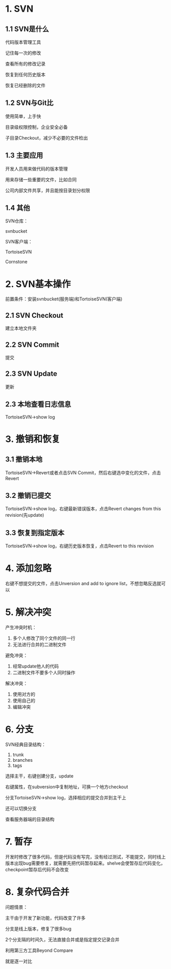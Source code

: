 # 1. SVN

## 1.1 SVN是什么

代码版本管理工具

记住每一次的修改

查看所有的修改记录

恢复到任何历史版本

恢复已经删除的文件

## 1.2 SVN与Git比

使用简单，上手快

目录级权限控制，企业安全必备

子目录Checkout，减少不必要的文件检出

## 1.3 主要应用

开发人员用来做代码的版本管理

用来存储一些重要的文件，比如合同

公司内部文件共享，并且能按目录划分权限

## 1.4 其他 

SVN仓库：

svnbucket

SVN客户端：

TortoiseSVN

Cornstone

# 2. SVN基本操作

前置条件：安装svnbucket(服务端)和TortoiseSVN(客户端)

## 2.1 SVN Checkout

建立本地文件夹

## 2.2 SVN Commit

提交

## 2.3 SVN Update

更新

## 2.3 本地查看日志信息

TortoiseSVN->show log

# 3. 撤销和恢复

## 3.1 撤销本地

TortoiseSVN->Revert或者点击SVN Commit，然后右键选中变化的文件，点击Revert

## 3.2 撤销已提交

TortoiseSVN->show log，右键最新错误版本，点击Revert changes from this revision(先update)

## 3.3 恢复到指定版本

TortoiseSVN->show log，右键历史版本恢复，点击Revert to this revision

# 4. 添加忽略

右键不想提交的文件，点击Unversion and add to ignore list，不想忽略反选就可以

# 5. 解决冲突

产生冲突时机：

1. 多个人修改了同个文件的同一行
2. 无法进行合并的二进制文件

避免冲突：

1. 经常update他人的代码
2. 二进制文件不要多个人同时操作

解决冲突：

1. 使用对方的
2. 使用自己的
3. 编辑冲突

# 6. 分支

SVN经典目录结构：

1. trunk
2. branches
3. tags

选择主干，右键创建分支，update

右键属性，在subversion中复制地址，可换一个地方checkout

分支TortoiseSVN->show log，选择相应的提交合并到主干上

还可以切换分支

查看服务器端的目录结构

# 7. 暂存

开发时修改了很多代码，但是代码没有写完，没有经过测试，不能提交，同时线上版本出现bug需要修复，就需要先把代码暂存起来。shelve会使暂存后代码变化，checkpoint暂存后代码不会改变

# 8. 复杂代码合并

问题情景：

主干由于开发了新功能，代码改变了许多

分支是线上版本，修复了很多bug

2个分支隔的时间久，无法直接合并或是指定提交记录合并

利用第三方工具Beyond Compare

就是逐一对比